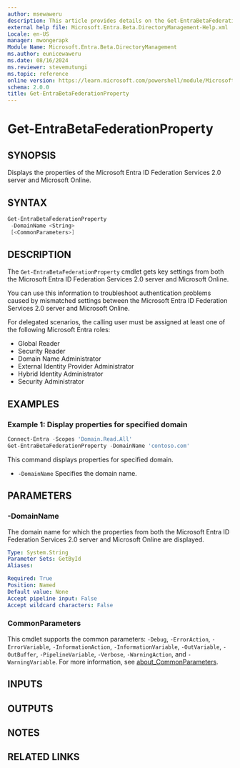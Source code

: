 ```yaml
---
author: msewaweru
description: This article provides details on the Get-EntraBetaFederationProperty command.
external help file: Microsoft.Entra.Beta.DirectoryManagement-Help.xml
Locale: en-US
manager: mwongerapk
Module Name: Microsoft.Entra.Beta.DirectoryManagement
ms.author: eunicewaweru
ms.date: 08/16/2024
ms.reviewer: stevemutungi
ms.topic: reference
online version: https://learn.microsoft.com/powershell/module/Microsoft.Entra.Beta.DirectoryManagement/Get-EntraBetaFederationProperty
schema: 2.0.0
title: Get-EntraBetaFederationProperty
---
```


# Get-EntraBetaFederationProperty

## SYNOPSIS

Displays the properties of the Microsoft Entra ID Federation Services 2.0 server and Microsoft Online.

## SYNTAX

```powershell
Get-EntraBetaFederationProperty
 -DomainName <String>
 [<CommonParameters>]
```

## DESCRIPTION

The `Get-EntraBetaFederationProperty` cmdlet gets key settings from both the Microsoft Entra ID Federation Services 2.0 server and Microsoft Online.

You can use this information to troubleshoot authentication problems caused by mismatched settings between the Microsoft Entra ID Federation Services 2.0 server and Microsoft Online.

For delegated scenarios, the calling user must be assigned at least one of the following Microsoft Entra roles:

- Global Reader
- Security Reader
- Domain Name Administrator
- External Identity Provider Administrator
- Hybrid Identity Administrator
- Security Administrator

## EXAMPLES

### Example 1: Display properties for specified domain

```powershell
Connect-Entra -Scopes 'Domain.Read.All'
Get-EntraBetaFederationProperty -DomainName 'contoso.com'
```

This command displays properties for specified domain.

- `-DomainName` Specifies the domain name.

## PARAMETERS

### -DomainName

The domain name for which the properties from both the Microsoft Entra ID Federation Services 2.0 server and Microsoft Online are displayed.

```yaml
Type: System.String
Parameter Sets: GetById
Aliases:

Required: True
Position: Named
Default value: None
Accept pipeline input: False
Accept wildcard characters: False
```

### CommonParameters

This cmdlet supports the common parameters: `-Debug`, `-ErrorAction`, `-ErrorVariable`, `-InformationAction`, `-InformationVariable`, `-OutVariable`, `-OutBuffer`, `-PipelineVariable`, `-Verbose`, `-WarningAction`, and `-WarningVariable`. For more information, see [about_CommonParameters](https://go.microsoft.com/fwlink/?LinkID=113216).

## INPUTS

## OUTPUTS

## NOTES

## RELATED LINKS
